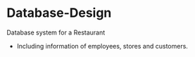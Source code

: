 # Database-Design
Database system for a Restaurant
* Including information of employees, stores and customers.

